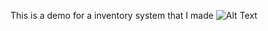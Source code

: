 This is a demo for a inventory system that I made
![Alt Text](https://s3.gifyu.com/images/ezgif-3-435e29e9b441.md.gif)
